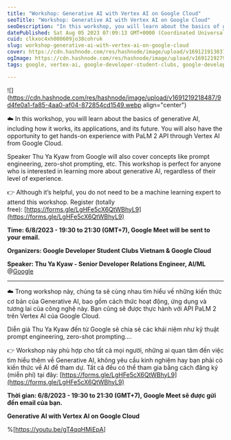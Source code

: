 ```yaml
---
title: "Workshop: Generative AI with Vertex AI on Google Cloud"
seoTitle: "Workshop: Generative AI with Vertex AI on Google Cloud"
seoDescription: "In this workshop, you will learn about the basics of generative AI, including how it works, its applications, and its future. You will also have the oppo"
datePublished: Sat Aug 05 2023 07:09:13 GMT+0000 (Coordinated Universal Time)
cuid: clkxoc4xh000609jo38cohruk
slug: workshop-generative-ai-with-vertex-ai-on-google-cloud
cover: https://cdn.hashnode.com/res/hashnode/image/upload/v1691219130378/d18656a8-7b78-4dbf-a9a8-4607517c8fcb.webp
ogImage: https://cdn.hashnode.com/res/hashnode/image/upload/v1691219279031/f693a6bc-792d-48fc-ad2d-69225844c0c4.webp
tags: google, vertex-ai, google-developer-student-clubs, google-developer-student-clubs-vietnam, google-developer

---
```


![](https://cdn.hashnode.com/res/hashnode/image/upload/v1691219218487/9d4fe0a1-fa85-4aa0-af04-872854cd1549.webp align="center")

☁️ In this workshop, you will learn about the basics of generative AI, including how it works, its applications, and its future. You will also have the opportunity to get hands-on experience with PaLM 2 API through Vertex AI from Google Cloud.

Speaker Thu Ya Kyaw from Google will also cover concepts like prompt engineering, zero-shot prompting, etc. This workshop is perfect for anyone who is interested in learning more about generative AI, regardless of their level of experience.

👉 Although it’s helpful, you do not need to be a machine learning expert to attend this workshop. Register (totally free): [https://forms.gle/LgHFe5cX6QtWBhyL9](https://forms.gle/LgHFe5cX6QtWBhyL9)

**Time: 6/8/2023 - 19:30 to 21:30 (GMT+7), Google Meet will be sent to your email.**

**Organizers: Google Developer Student Clubs Vietnam & Google Cloud**

**Speaker: Thu Ya Kyaw - Senior Developer Relations Engineer, AI/ML** @[Google](@Googleindia)

---

☁️ Trong workshop này, chúng ta sẽ cùng nhau tìm hiểu về những kiến thức cơ bản của Generative AI, bao gồm cách thức hoạt động, ứng dụng và tương lai của công nghệ này. Bạn cũng sẽ được thực hành với API PaLM 2 trên Vertex AI của Google Cloud.

Diễn giả Thu Ya Kyaw đến từ Google sẽ chia sẻ các khái niệm như kỹ thuật prompt engineering, zero-shot prompting….

👉 Workshop này phù hợp cho tất cả mọi người, những ai quan tâm đến việc tìm hiểu thêm về Generative AI, không yêu cầu kinh nghiệm hay bạn phải có kiến thức về AI để tham dự. Tất cả đều có thể tham gia bằng cách đăng ký (miễn phí) tại đây: [https://forms.gle/LgHFe5cX6QtWBhyL9](https://forms.gle/LgHFe5cX6QtWBhyL9)

**Thời gian: 6/8/2023 - 19:30 to 21:30 (GMT+7), Google Meet sẽ được gửi đến email của bạn.**

**Generative AI with Vertex AI on Google Cloud**

%[https://youtu.be/gT4qqHMiEpA]